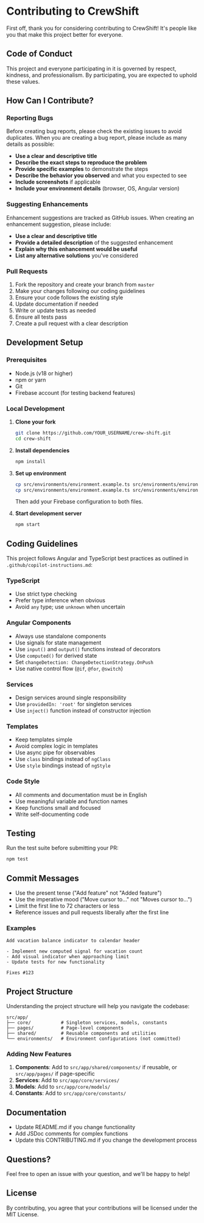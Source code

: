 # Contributing to CrewShift

First off, thank you for considering contributing to CrewShift! It's people like you that make this project better for everyone.

## Code of Conduct

This project and everyone participating in it is governed by respect, kindness, and professionalism. By participating, you are expected to uphold these values.

## How Can I Contribute?

### Reporting Bugs

Before creating bug reports, please check the existing issues to avoid duplicates. When you are creating a bug report, please include as many details as possible:

- **Use a clear and descriptive title**
- **Describe the exact steps to reproduce the problem**
- **Provide specific examples** to demonstrate the steps
- **Describe the behavior you observed** and what you expected to see
- **Include screenshots** if applicable
- **Include your environment details** (browser, OS, Angular version)

### Suggesting Enhancements

Enhancement suggestions are tracked as GitHub issues. When creating an enhancement suggestion, please include:

- **Use a clear and descriptive title**
- **Provide a detailed description** of the suggested enhancement
- **Explain why this enhancement would be useful**
- **List any alternative solutions** you've considered

### Pull Requests

1. Fork the repository and create your branch from `master`
2. Make your changes following our coding guidelines
3. Ensure your code follows the existing style
4. Update documentation if needed
5. Write or update tests as needed
6. Ensure all tests pass
7. Create a pull request with a clear description

## Development Setup

### Prerequisites

- Node.js (v18 or higher)
- npm or yarn
- Git
- Firebase account (for testing backend features)

### Local Development

1. **Clone your fork**

   ```bash
   git clone https://github.com/YOUR_USERNAME/crew-shift.git
   cd crew-shift
   ```

2. **Install dependencies**

   ```bash
   npm install
   ```

3. **Set up environment**

   ```bash
   cp src/environments/environment.example.ts src/environments/environment.ts
   cp src/environments/environment.example.ts src/environments/environment.prod.ts
   ```

   Then add your Firebase configuration to both files.

4. **Start development server**
   ```bash
   npm start
   ```

## Coding Guidelines

This project follows Angular and TypeScript best practices as outlined in `.github/copilot-instructions.md`:

### TypeScript

- Use strict type checking
- Prefer type inference when obvious
- Avoid `any` type; use `unknown` when uncertain

### Angular Components

- Always use standalone components
- Use signals for state management
- Use `input()` and `output()` functions instead of decorators
- Use `computed()` for derived state
- Set `changeDetection: ChangeDetectionStrategy.OnPush`
- Use native control flow (`@if`, `@for`, `@switch`)

### Services

- Design services around single responsibility
- Use `providedIn: 'root'` for singleton services
- Use `inject()` function instead of constructor injection

### Templates

- Keep templates simple
- Avoid complex logic in templates
- Use async pipe for observables
- Use `class` bindings instead of `ngClass`
- Use `style` bindings instead of `ngStyle`

### Code Style

- All comments and documentation must be in English
- Use meaningful variable and function names
- Keep functions small and focused
- Write self-documenting code

## Testing

Run the test suite before submitting your PR:

```bash
npm test
```

## Commit Messages

- Use the present tense ("Add feature" not "Added feature")
- Use the imperative mood ("Move cursor to..." not "Moves cursor to...")
- Limit the first line to 72 characters or less
- Reference issues and pull requests liberally after the first line

### Examples

```
Add vacation balance indicator to calendar header

- Implement new computed signal for vacation count
- Add visual indicator when approaching limit
- Update tests for new functionality

Fixes #123
```

## Project Structure

Understanding the project structure will help you navigate the codebase:

```
src/app/
├── core/           # Singleton services, models, constants
├── pages/          # Page-level components
├── shared/         # Reusable components and utilities
└── environments/   # Environment configurations (not committed)
```

### Adding New Features

1. **Components**: Add to `src/app/shared/components/` if reusable, or `src/app/pages/` if page-specific
2. **Services**: Add to `src/app/core/services/`
3. **Models**: Add to `src/app/core/models/`
4. **Constants**: Add to `src/app/core/constants/`

## Documentation

- Update README.md if you change functionality
- Add JSDoc comments for complex functions
- Update this CONTRIBUTING.md if you change the development process

## Questions?

Feel free to open an issue with your question, and we'll be happy to help!

## License

By contributing, you agree that your contributions will be licensed under the MIT License.
